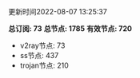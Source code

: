 更新时间2022-08-07 13:25:37

**总订阅: 73**
**总节点: 1785**
**有效节点: 720**
- v2ray节点: 73
- ss节点: 437
- trojan节点: 210
